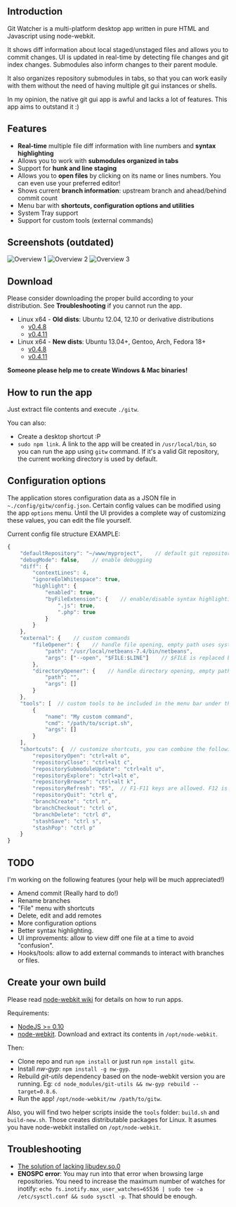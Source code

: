 ## Introduction

Git Watcher is a multi-platform desktop app written in pure HTML and Javascript using node-webkit.

It shows diff information about local staged/unstaged files and allows you to commit changes. UI is updated in real-time by detecting file changes and git index changes. Submodules also inform changes to their parent module.

It also organizes repository submodules in tabs, so that you can work easily with them without the need of having multiple git gui instances or shells.

In my opinion, the native git gui app is awful and lacks a lot of features. This app aims to outstand it :)

## Features

* **Real-time** multiple file diff information with line numbers and **syntax highlighting**
* Allows you to work with **submodules organized in tabs**
* Support for **hunk and line staging**
* Allows you to **open files** by clicking on its name or lines numbers. You can even use your preferred editor!
* Shows current **branch information**: upstream branch and ahead/behind commit count
* Menu bar with **shortcuts, configuration options and utilities**
* System Tray support
* Support for custom tools (external commands)

## Screenshots (outdated)
![Overview 1](http://gitw.zedplan.com/screenshots/gitw1.png)
![Overview 2](http://gitw.zedplan.com/screenshots/gitw2.png)
![Overview 3](http://gitw.zedplan.com/screenshots/gitw3.png)

## Download

Please consider downloading the proper build according to your distribution. 
See __Troubleshooting__ if you cannot run the app.

* Linux x64 - __Old dists__: Ubuntu 12.04, 12.10 or derivative distributions
	* [v0.4.8](https://bitbucket.org/demian85/git-watcher/downloads/gitw-linux-x64-v0.4.8.tar.gz)
	* [v0.4.11](https://bitbucket.org/demian85/git-watcher/downloads/gitw-linux-x64-v0.4.11.tar.gz)
* Linux x64 - __New dists__: Ubuntu 13.04+, Gentoo, Arch, Fedora 18+
	* [v0.4.8](https://bitbucket.org/demian85/git-watcher/downloads/gitw-linux-x64-new-v0.4.8.tar.gz)
	* [v0.4.11](https://bitbucket.org/demian85/git-watcher/downloads/gitw-linux-x64-new-v0.4.11.tar.gz)

**Someone please help me to create Windows & Mac binaries!**

## How to run the app

Just extract file contents and execute `./gitw`.

You can also:

* Create a desktop shortcut :P
* `sudo npm link`. A link to the app will be created in `/usr/local/bin`, so you can run the app using `gitw` command. If it's a valid Git repository, the current working directory is used by default.

## Configuration options

The application stores configuration data as a JSON file in `~./config/gitw/config.json`.
Certain config values can be modified using the app `options` menu. Until the UI provides a complete way of customizing these values, you can edit the file yourself.

Current config file structure EXAMPLE:

```Javascript
{
	"defaultRepository": "~/www/myproject",    // default git repository to load on startup
	"debugMode": false,    // enable debugging
	"diff": {
		"contextLines": 4,
		"ignoreEolWhitespace": true,
		"highlight": {
			"enabled": true,
			"byFileExtension": {    // enable/disable syntax highlighting by file extension
				".js": true,
				".php": true
			}
		}
	},
	"external": {    // custom commands
		"fileOpener": {    // handle file opening, empty path uses system default application
			"path": "/usr/local/netbeans-7.4/bin/netbeans",
			"args": ["--open", "$FILE:$LINE"]    // $FILE is replaced by the file path. $LINE is replaced by line number (if available)
		},
		"directoryOpener": {    // handle directory opening, empty path uses system default application
			"path": "",
			"args": []
		}
	},
	"tools": [	// custom tools to be included in the menu bar under the "Tools" menu
		{
			"name": "My custom command",
			"cmd": "/path/to/script.sh",
			"args": []
		}
	],
	"shortcuts": {	// customize shortcuts, you can combine the following modifiers with a letter: cmd, shift, ctrl, alt
		"repositoryOpen": "ctrl+alt o",
		"repositoryClose": "ctrl+alt c",
		"repositorySubmoduleUpdate": "ctrl+alt u",
		"repositoryExplore": "ctrl+alt e",
		"repositoryBrowse": "ctrl+alt k",
		"repositoryRefresh": "F5",	// F1-F11 keys are allowed. F12 is reserved for devtools
		"repositoryQuit": "ctrl q",
		"branchCreate": "ctrl n",
		"branchCheckout": "ctrl o",
		"branchDelete": "ctrl d",
		"stashSave": "ctrl s",
		"stashPop": "ctrl p"
	}
}
```

## TODO

I'm working on the following features
(your help will be much appreciated!)

* Amend commit (Really hard to do!)
* Rename branches
* "File" menu with shortcuts
* Delete, edit and add remotes
* More configuration options
* Better syntax highlighting.
* UI improvements: allow to view diff one file at a time to avoid "confusion".
* Hooks/tools: allow to add external commands to interact with branches or files.

## Create your own build

Please read [node-webkit wiki](https://github.com/rogerwang/node-webkit/wiki) for details on how to run apps.

Requirements:

* [NodeJS >= 0.10](http://nodejs.org/download/)
* [node-webkit](https://github.com/rogerwang/node-webkit#downloads). Download and extract its contents in `/opt/node-webkit`.


Then:

* Clone repo and run `npm install` or just run `npm install gitw`.
* Install *nw-gyp*: `npm install -g nw-gyp`.
* Rebuild *git-utils* dependency based on the node-webkit version you are running. Eg: `cd node_modules/git-utils && nw-gyp rebuild --target=0.8.6`.
* Run the app! `/opt/node-webkit/nw /path/to/gitw`.

Also, you will find two helper scripts inside the `tools` folder: `build.sh` and `build-new.sh`. Those creates distributable packages for Linux. It asumes you have node-webkit installed on `/opt/node-webkit`.

## Troubleshooting

* [The solution of lacking libudev.so.0](https://github.com/rogerwang/node-webkit/wiki/The-solution-of-lacking-libudev.so.0)
* __ENOSPC error__: You may run into that error when browsing large repositories. You need to increase the maximum number of watches for inotify: `echo fs.inotify.max_user_watches=65536 | sudo tee -a /etc/sysctl.conf && sudo sysctl -p`. That should be enough.

